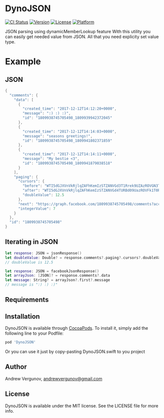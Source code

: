 # DynoJSON

[![CI Status](https://travis-ci.org/Vergunof/DynamicJSON.svg?branch=master)](https://travis-ci.org/Vergunof/DynoJSON)
[![Version](https://img.shields.io/cocoapods/v/DynoJSON.svg?style=flat)](https://cocoapods.org/pods/DynoJSON)
[![License](https://img.shields.io/cocoapods/l/DynoJSON.svg?style=flat)](https://cocoapods.org/pods/DynoJSON)
[![Platform](https://img.shields.io/cocoapods/p/DynoJSON.svg?style=flat)](https://cocoapods.org/pods/DynoJSON)

JSON parsing using dynamicMemberLookup feature
With this utility you can easily get needed value from JSON.
All that you need explicity set value type.

# Example
## JSON
```swift
{
  "comments": {
    "data": [
      {
        "created_time": "2017-12-12T14:12:20+0000",
        "message": ":) :) :)",
        "id": "1809938745705498_1809939942372045"
      },
      {
        "created_time": "2017-12-12T14:14:03+0000",
        "message": "seasons greetings!",
        "id": "1809938745705498_1809941802371859"
      },
      {
        "created_time": "2017-12-12T14:14:11+0000",
        "message": "My bestie <3",
        "id": "1809938745705498_1809941879038518"
      }
    ],
    "paging": {
      "cursors": {
        "before": "WTI5dGJXVnVkRjlqZAFhKemIzSTZANVGd3T1Rrek9UZAzROVGN3TlRNNE5Eb3hOVEV6TURnM09UTTIZD",
        "after": "WTI5dGJXVnVkRjlqZAFhKemIzSTZANVGd4TURBd09UazROVFk1T0RNM05Eb3hOVEV6TURreU5qQXoZD",
        "doubleValue": 12.5
      },
      "next": "https://graph.facebook.com/1809938745705498/comments?access_token=valid_token_goes_here",
      "integerValue": 7
    }
  },
  "id": "1809938745705498"
}
```
## Iterating in JSON
```swift
let response: JSON = jsonResponse()
let doubleValue: Double? = response.comments?.paging?.cursors?.doubleValue
// doubleValue is 12.5

let response: JSON = facebookJsonResponse()
let arrayJson: [JSON]? = response.comments?.data
let message: String? = arrayJson?.first?.message
// message is ":) :) :)"
```

## Requirements

## Installation

DynoJSON is available through [CocoaPods](https://cocoapods.org). To install
it, simply add the following line to your Podfile:

```ruby
pod 'DynoJSON'
```

Or you can use it just by copy-pasting DynoJSON.swift to you project

## Author

Andrew Vergunov, andrewvergunov@gmail.com

## License

DynoJSON is available under the MIT license. See the LICENSE file for more info.

